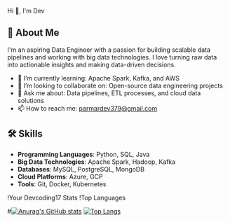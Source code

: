 
Hi 👋, I'm Dev

## 🚀 About Me
I'm an aspiring Data Engineer with a passion for building scalable data pipelines and working with big data technologies. I love turning raw data into actionable insights and making data-driven decisions.

- 🌱 I’m currently learning: Apache Spark, Kafka, and AWS
- 👯 I’m looking to collaborate on: Open-source data engineering projects
- 💬 Ask me about: Data pipelines, ETL processes, and cloud data solutions
- 📫 How to reach me: parmardev379@gmail.com


## 🛠️ Skills
- **Programming Languages**: Python, SQL, Java
- **Big Data Technologies**: Apache Spark, Hadoop, Kafka
- **Databases**: MySQL, PostgreSQL, MongoDB
- **Cloud Platforms**: Azure, GCP
- **Tools**: Git, Docker, Kubernetes

!Your Devcoding17 Stats
!Top Languages

#[![Anurag's GitHub stats](https://github-readme-stats.vercel.app/api?username=Devcoding17)](https://github.com/anuraghazra/github-readme-stats)
[![Top Langs](https://github-readme-stats.vercel.app/api/top-langs/?username=anuraghazra)](https://github.com/Devcoding17/github-readme-stats)
